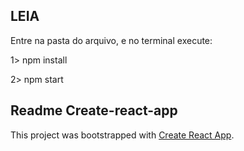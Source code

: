 

## LEIA 

Entre na pasta do arquivo, e no terminal execute: 

1> npm install 

2> npm start





## Readme Create-react-app

This project was bootstrapped with [Create React App](https://github.com/facebook/create-react-app).
